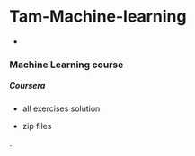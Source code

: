 # Tam-Machine-learning
*
### Machine Learning course

#####  Coursera

* all exercises solution

* zip files





.
